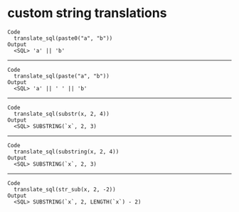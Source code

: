 # custom string translations

    Code
      translate_sql(paste0("a", "b"))
    Output
      <SQL> 'a' || 'b'

---

    Code
      translate_sql(paste("a", "b"))
    Output
      <SQL> 'a' || ' ' || 'b'

---

    Code
      translate_sql(substr(x, 2, 4))
    Output
      <SQL> SUBSTRING(`x`, 2, 3)

---

    Code
      translate_sql(substring(x, 2, 4))
    Output
      <SQL> SUBSTRING(`x`, 2, 3)

---

    Code
      translate_sql(str_sub(x, 2, -2))
    Output
      <SQL> SUBSTRING(`x`, 2, LENGTH(`x`) - 2)

